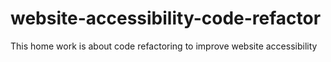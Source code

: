 # website-accessibility-code-refactor
This home work is about code refactoring to improve website accessibility
